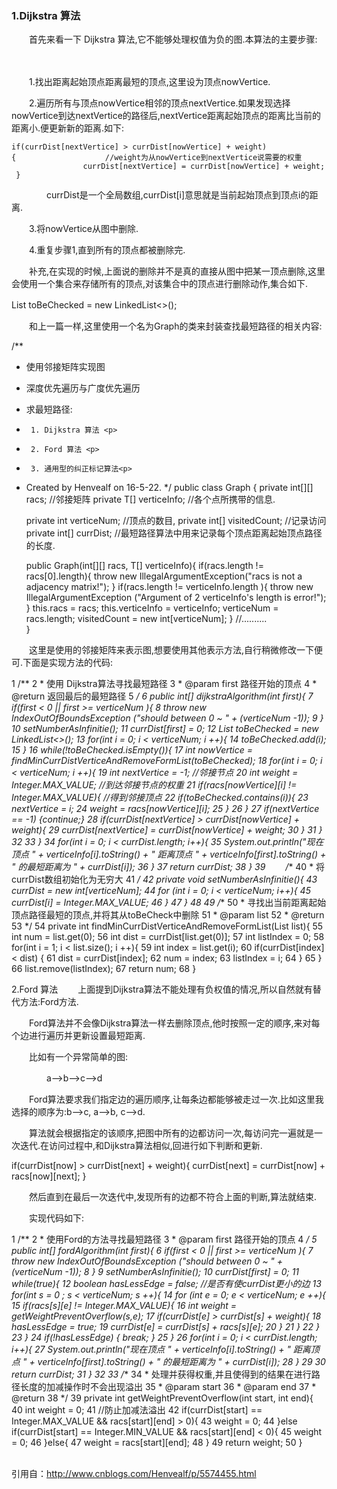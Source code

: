 ### 1.Dijkstra 算法
　　首先来看一下 Dijkstra 算法,它不能够处理权值为负的图.本算法的主要步骤:

　　

　　1.找出距离起始顶点距离最短的顶点,这里设为顶点nowVertice.

　　2.遍历所有与顶点nowVertice相邻的顶点nextVertice.如果发现选择nowVertice到达nextVertice的路径后,nextVertice距离起始顶点的距离比当前的距离小.便更新新的距离.如下:

    if(currDist[nextVertice] > currDist[nowVertice] + weight) {　　　　　　　　　　　　//weight为从nowVertice到nextVertice说需要的权重
                    currDist[nextVertice] = currDist[nowVertice] + weight;
     }
　　　　currDist是一个全局数组,currDist[i]意思就是当前起始顶点到顶点i的距离.

　　3.将nowVertice从图中删除.

　　4.重复步骤1,直到所有的顶点都被删除完.

 

　　补充,在实现的时候,上面说的删除并不是真的直接从图中把某一顶点删除,这里会使用一个集合来存储所有的顶点,对该集合中的顶点进行删除动作,集合如下.

List<Integer> toBeChecked = new LinkedList<>();
　　

　　和上一篇一样,这里使用一个名为Graph的类来封装查找最短路径的相关内容:


/**
 * 使用邻接矩阵实现图<p>
 * 深度优先遍历与广度优先遍历<p>
 * 求最短路径:<p>
 *      1. Dijkstra 算法 <p>
 *      2. Ford 算法 <p>
 *      3. 通用型的纠正标记算法<p>
 * Created by Henvealf on 16-5-22.
 */
public class Graph<T> {
    private int[][] racs;       //邻接矩阵
    private T[] verticeInfo;   //各个点所携带的信息.

    private int verticeNum;             //顶点的数目,
    private int[] visitedCount;         //记录访问
    private int[] currDist;             //最短路径算法中用来记录每个顶点距离起始顶点路径的长度.

    public Graph(int[][] racs, T[] verticeInfo){
        if(racs.length != racs[0].length){
            throw new IllegalArgumentException("racs is not a adjacency matrix!");
        }
        if(racs.length != verticeInfo.length ){
            throw new IllegalArgumentException ("Argument of 2 verticeInfo's length is error!");
        }
        this.racs = racs;
        this.verticeInfo = verticeInfo;
        verticeNum = racs.length;
        visitedCount = new int[verticeNum];
    }
    //..........       
}

 　　这里是使用的邻接矩阵来表示图,想要使用其他表示方法,自行稍微修改一下便可.下面是实现方法的代码:


 1 /**
 2      * 使用 Dijkstra算法寻找最短路径
 3      * @param first 路径开始的顶点
 4      * @return 返回最后的最短路径
 5      */
 6     public int[] dijkstraAlgorithm(int first){
 7         if(first < 0 || first >= verticeNum ){
 8             throw new IndexOutOfBoundsException ("should between 0 ~ " + (verticeNum -1));
 9         }
10         setNumberAsInfinitie();
11         currDist[first] = 0;
12         List<Integer> toBeChecked = new LinkedList<>();
13         for(int i = 0; i < verticeNum; i ++){
14             toBeChecked.add(i);
15         }
16         while(!toBeChecked.isEmpty()){
17             int nowVertice = findMinCurrDistVerticeAndRemoveFormList(toBeChecked);
18             for(int i = 0; i < verticeNum; i ++){
19                 int nextVertice = -1;                       //邻接节点
20                 int weight = Integer.MAX_VALUE;             //到达邻接节点的权重
21                 if(racs[nowVertice][i] != Integer.MAX_VALUE){   //得到邻接顶点
22                     if(toBeChecked.contains(i)){
23                         nextVertice = i;
24                         weight = racs[nowVertice][i];
25                     }
26                 }
27                 if(nextVertice == -1) {continue;}
28                 if(currDist[nextVertice] > currDist[nowVertice] + weight){
29                     currDist[nextVertice] = currDist[nowVertice] + weight;
30                 }
31             }
32 
33         }
34         for(int i = 0; i < currDist.length; i++){
35             System.out.println("现在顶点 " + verticeInfo[i].toString() + " 距离顶点 " + verticeInfo[first].toString()  + " 的最短距离为 " + currDist[i]);
36         }
37         return currDist;
38     }
39 　　/**
40      * 将currDist数组初始化为无穷大
41      */
42     private void setNumberAsInfinitie(){
43         currDist = new int[verticeNum];
44         for (int i = 0; i < verticeNum; i++){
45             currDist[i] = Integer.MAX_VALUE;
46         }
47     }
48 
49     /**
50      * 寻找出当前距离起始顶点路径最短的顶点,并将其从toBeCheck中删除
51      * @param list
52      * @return
53      */
54     private int findMinCurrDistVerticeAndRemoveFormList(List<Integer> list){
55         int num = list.get(0);
56         int dist = currDist[list.get(0)];
57         int listIndex = 0;
58         for(int i = 1; i < list.size(); i ++){
59             int index = list.get(i);
60             if(currDist[index] < dist) {
61                 dist = currDist[index];
62                 num = index;
63                 listIndex = i;
64             }
65         }
66         list.remove(listIndex);
67         return num;
68     }

 

2.Ford 算法 
　　上面提到Dijkstra算法不能处理有负权值的情况,所以自然就有替代方法:Ford方法.

　　Ford算法并不会像Dijkstra算法一样去删除顶点,他时按照一定的顺序,来对每个边进行遍历并更新设置最短距离.

　　比如有一个异常简单的图:

　　　　a-->b-->c-->d

　　Ford算法要求我们指定边的遍历顺序,让每条边都能够被走过一次.比如这里我选择的顺序为:b-->c,  a-->b, c-->d.

　　算法就会根据指定的该顺序,把图中所有的边都访问一次,每访问完一遍就是一次迭代.在访问过程中,和Dijkstra算法相似,回进行如下判断和更新.

if(currDist[now] > currDist[next] + weight){
         currDist[next] = currDist[now] + racs[now][next];
}
 

　　然后直到在最后一次迭代中,发现所有的边都不符合上面的判断,算法就结束.

　　实现代码如下:


 1 /**
 2      * 使用Ford的方法寻找最短路径
 3      * @param first 路径开始的顶点
 4      */
 5     public int[] fordAlgorithm(int first){
 6         if(first < 0 || first >= verticeNum ){
 7             throw new IndexOutOfBoundsException ("should between 0 ~ " + (verticeNum -1));
 8         }
 9         setNumberAsInfinitie();
10         currDist[first] = 0;
11         while(true){
12             boolean hasLessEdge = false;            //是否有使currDist更小的边
13             for(int s = 0 ; s < verticeNum; s ++){
14                 for (int e = 0; e < verticeNum; e ++){
15                     if(racs[s][e] != Integer.MAX_VALUE){
16                         int weight = getWeightPreventOverflow(s,e);
17                         if(currDist[e] > currDist[s] + weight){
18                             hasLessEdge = true;
19                             currDist[e] = currDist[s] + racs[s][e];
20                         }
21                     }
22                 }
23             }
24             if(!hasLessEdge) { break; }
25         }
26         for(int i = 0; i < currDist.length; i++){
27             System.out.println("现在顶点 " + verticeInfo[i].toString() + " 距离顶点 " + verticeInfo[first].toString()  + " 的最短距离为 " + currDist[i]);
28         }
29 
30         return currDist;
31     }
32 
33     /**
34      * 处理并获得权重,并且使得到的结果在进行路径长度的加减操作时不会出现溢出
35      * @param start
36      * @param end
37      * @return
38      */
39     private int getWeightPreventOverflow(int start, int end){
40         int weight = 0;
41         //防止加减法溢出
42         if(currDist[start] == Integer.MAX_VALUE && racs[start][end] > 0){
43             weight = 0;
44         }else if(currDist[start] == Integer.MIN_VALUE && racs[start][end] < 0){
45             weight = 0;
46         }else{
47             weight = racs[start][end];
48         }
49         return weight;
50     }

<br> 引用自：http://www.cnblogs.com/Henvealf/p/5574455.html

